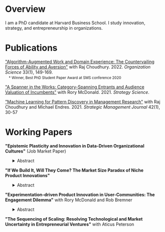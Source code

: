 # Overview

I am a PhD candidate at Harvard Business School. I study innovation, strategy, and entrepreneurship in organizations.

# Publications

["Algorithm-Augmented Work and Domain Experience: The Countervailing Forces of Ability and Aversion"](https://pubsonline.informs.org/doi/abs/10.1287/orsc.2021.1554) with Raj Choudhury. 2022. *Organization Science* 33(1), 149-169.  
&nbsp;&nbsp;&nbsp;<small>\* Winner, Best PhD Student Paper Award at SMS conference 2020</small>

["A Spanner in the Works: Category-Spanning Entrants and Audience Valuation of Incumbents"](https://pubsonline.informs.org/doi/abs/10.1287/stsc.2021.0130) with Rory McDonald. 2021. *Strategy Science*.

["Machine Learning for Pattern Discovery in Management Research"](https://onlinelibrary.wiley.com/doi/abs/10.1002/smj.3215) with Raj Choudhury and Michael Endres. 2021. *Strategic Management Journal* 42(1), 30-57

# Working Papers


**"Epistemic Plasticity and Innovation in Data-Driven Organizational Cultures"** (Job Market Paper)
<ul>
<details><summary>Abstract</summary>
A long tradition in strategy and innovation research asserts that data-driven organizations—whose new-product investment decisions are based on quantitative evidence of market demand—excel at incremental innovation, but unintentionally allocate resources away from less-measurable breakthrough innovations. Questioning this reasoning, I distinguish the magnitude of an organization’s use of quantitative analysis from the epistemic plasticity of its organizational culture (the extent to which it uses non-quantitative analyses). Specifically, I argue and demonstrate that organizations that make substantial use of quantitative analysis will produce more breakthrough innovations—provided that their cultures are plastic enough to use qualitative analysis liberally as well. To test my theory, I measure innovation performance using product-level sales and attribute data for over 3,500 consumer product launches from 61 firms between 2010 and 2016; I measure each organization’s use of qualitative and quantitative analyses by applying a word embedding algorithm to employee résumé job descriptions. I demonstrate that increased reliance on quantitative analysis decreases innovation performance when qualitative analysis is low, and, conversely, increases innovation when qualitative analysis is high. Particularly when launching novel products, epistemic plasticity precipitates both more breakthrough successes and, surprisingly, fewer flops. I also explore the antecedents of organizations’ plasticity and of dogma, and demonstrate the boundary conditions of market uncertainty and methodological polarization between individuals. This paper contributes to organizational theories of innovation, decision-making, and the link between organizational culture and strategic performance.</details>
</ul>
  
**"If We Build It, Will They Come? The Market Size Paradox of Niche Product Innovations"**
<ul>
<details><summary>Abstract</summary>
Are relatively niche product innovations—innovations that initially appeal to relatively narrow market segments—more likely to achieve commercial success?  Despite a great deal of academic and practitioner interest in the question, there is very little systematic evidence of the link between niche market entry and commercial performance of innovations from a demand-side perspective. Drawing from research on strategy and innovation diffusion, I hypothesize that niche market entry will positively impact a new innovation’s commercial performance, but only when when a high proportion of initial customers are “tastemaker” early adopters, and when market incumbents enjoy high market power. Tests on an archival dataset of over 11,000 product innovations in the CPG sector from 2006-2019 support my hypotheses. These findings contribute theoretically to research on strategy and innovation diffusion, and imply a “market size paradox”: innovations that initially appeal to relatively narrow market niches (as opposed to broad appeal) tend to achieve greater commercial success. Thus prior to launch, many innovations with the most potential for commercial success may systematically appear to have small potential market sizes according to many traditional market-sizing techniques.
  </details>
</ul>
  
**"Experimentation-driven Product Innovation in User-Communities: The Engagement Dilemma"** with Rory McDonald and Rob Bremner
<ul>
<details><summary>Abstract</summary>
 This study investigates experimentation-driven product innovation in user communities. Prior research has largely focused on the innovation benefits of leveraging users and user communities as an experimentation resource. In this paper, we posit that reaping the innovation-related benefits of experimentation is contingent upon the degree to which the community provides an unbiased representation of the broader market. Using longitudinal and interview data on experimental PC game development, we find that adapting games in response to community feedback increases games’ commercial performance on average, unless the game’s user community is concentrated in a narrow market segment. Such narrowly concentrated niche communities give signals of market demand that, when incorporated into the game, can decrease the game’s appeal to broader audiences. However, responding to the feedback from such concentrated communities is necessary to maintain and grow the user community. Jointly, our theory and results suggest that firms involved in experimentation-driven product innovation with user communities face an engagement dilemma: incorporating feedback from engaged niche communities has the potential to mislead innovation efforts, but ignoring that feedback may stunt the development of the community resource.
  </details>
</ul>
  
**"The Sequencing of Scaling: Resolving Technological and Market Uncertainty in Entrepreneurial Ventures"** with Aticus Peterson
